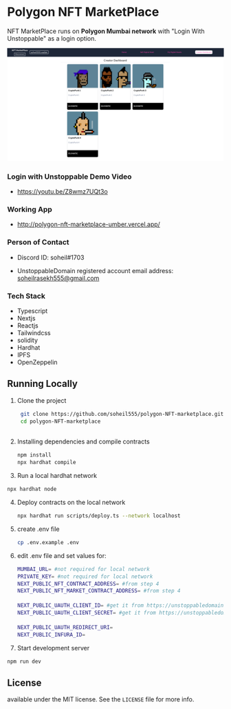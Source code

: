 # Polygon NFT MarketPlace

NFT MarketPlace runs on **Polygon Mumbai network** with "Login With Unstoppable" as a login option.



![](images/screenshot.png)



### Login with Unstoppable Demo Video

- https://youtu.be/Z8wmz7UQt3o



### Working App

- http://polygon-nft-marketplace-umber.vercel.app/



### Person of Contact

- Discord ID: soheil#1703

- UnstoppableDomain registered account email address: soheilrasekh555@gmail.com



### Tech Stack

- Typescript
- Nextjs
- Reactjs
- Tailwindcss
- solidity
- Hardhat
- IPFS
- OpenZeppelin





## Running Locally



1. Clone the project

   ```bash
    git clone https://github.com/soheil555/polygon-NFT-marketplace.git
    cd polygon-NFT-marketplace
    
   ```

2. Installing dependencies and compile contracts

    ```bash
    npm install
    npx hardhat compile
    ```

3.  Run a local hardhat network

   ```bash
   npx hardhat node
   ```

4. Deploy contracts on the local network

   ```bash
   npx hardhat run scripts/deploy.ts --network localhost 
   ```

5. create .env file

   ```bash
   cp .env.example .env
   ```

6. edit .env file and set values for:

   ```bash
   MUMBAI_URL= #not required for local network
   PRIVATE_KEY= #not required for local network
   NEXT_PUBLIC_NFT_CONTRACT_ADDRESS= #from step 4
   NEXT_PUBLIC_NFT_MARKET_CONTRACT_ADDRESS= #from step 4
   
   NEXT_PUBLIC_UAUTH_CLIENT_ID= #get it from https://unstoppabledomains.com/auth
   NEXT_PUBLIC_UAUTH_CLIENT_SECRET= #get it from https://unstoppabledomains.com/auth
   
   NEXT_PUBLIC_UAUTH_REDIRECT_URI=
   NEXT_PUBLIC_INFURA_ID=
   ```

   

7.  Start development server

   ```bash
   npm run dev
   ```





## License

available under the MIT license. See the `LICENSE` file for more info.
